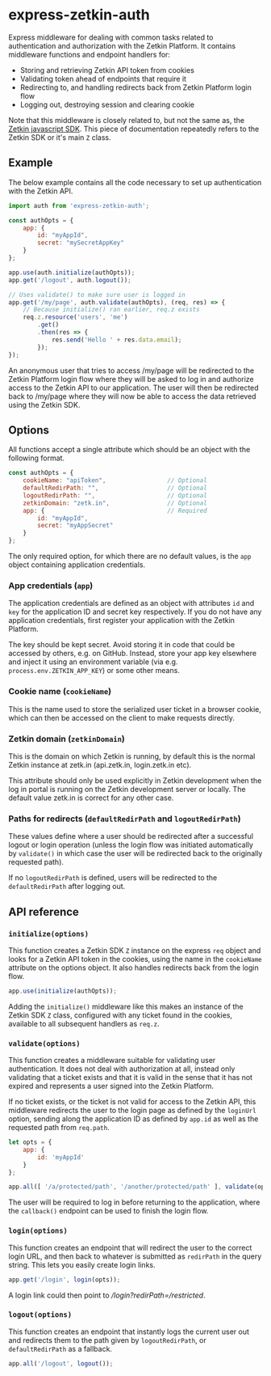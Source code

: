 # express-zetkin-auth
Express middleware for dealing with common tasks related to authentication and
authorization with the Zetkin Platform. It contains middleware functions and
endpoint handlers for:

* Storing and retrieving Zetkin API token from cookies
* Validating token ahead of endpoints that require it
* Redirecting to, and handling redirects back from Zetkin Platform login flow
* Logging out, destroying session and clearing cookie

Note that this middleware is closely related to, but not the same as, the
[Zetkin javascript SDK](https://github.com/zetkin/zetkin-js). This piece of
documentation repeatedly refers to the Zetkin SDK or it's main `Z` class.

## Example
The below example contains all the code necessary to set up authentication with
the Zetkin API.

```javascript
import auth from 'express-zetkin-auth';

const authOpts = {
    app: {
        id: "myAppId",
        secret: "mySecretAppKey"
    }
};

app.use(auth.initialize(authOpts));
app.get('/logout', auth.logout());

// Uses validate() to make sure user is logged in
app.get('/my/page', auth.validate(authOpts), (req, res) => {
    // Because initialize() ran earlier, req.z exists
    req.z.resource('users', 'me')
        .get()
        .then(res => {
            res.send('Hello ' + res.data.email);
        });
});
```

An anonymous user that tries to access /my/page will be redirected to the Zetkin
Platform login flow where they will be asked to log in and authorize access to
the Zetkin API to our application. The user will then be redirected back to
/my/page where they will now be able to access the data retrieved using the
Zetkin SDK.

## Options
All functions accept a single attribute which should be an object with the
following format.

```javascript
const authOpts = {
    cookieName: "apiToken",                 // Optional
    defaultRedirPath: "",                   // Optional
    logoutRedirPath: "",                    // Optional
    zetkinDomain: "zetk.in",                // Optional
    app: {                                  // Required
        id: "myAppId",
        secret: "myAppSecret"
    }
};
```
The only required option, for which there are no default values, is the `app`
object containing application credentials.

### App credentials (`app`)
The application credentials are defined as an object with attributes `id` and
`key` for the application ID and secret key respectively. If you do not have
any application credentials, first register your application with the Zetkin
Platform.

The key should be kept secret. Avoid storing it in code that could be accessed
by others, e.g. on GitHub. Instead, store your app key elsewhere and inject it
using an environment variable (via e.g. `process.env.ZETKIN_APP_KEY`) or some
other means.

### Cookie name (`cookieName`)
This is the name used to store the serialized user ticket in a browser cookie,
which can then be accessed on the client to make requests directly.

### Zetkin domain (`zetkinDomain`)
This is the domain on which Zetkin is running, by default this is the normal
Zetkin instance at zetk.in (api.zetk.in, login.zetk.in etc).

This attribute should only be used explicitly in Zetkin development when the log
in portal is running on the Zetkin development server or locally. The default
value zetk.in is correct for any other case.

### Paths for redirects (`defaultRedirPath` and `logoutRedirPath`)
These values define where a user should be redirected after a successful logout
or login operation (unless the login flow was initiated automatically by
`validate()` in which case the user will be redirected back to the originally
requested path).

If no `logoutRedirPath` is defined, users will be redirected to the
`defaultRedirPath` after logging out.

## API reference
### `initialize(options)`
This function creates a Zetkin SDK `Z` instance on the express `req` object and
looks for a Zetkin API token in the cookies, using the name in the `cookieName`
attribute on the options object. It also handles redirects back from the login
flow.

```javascript
app.use(initialize(authOpts));
```

Adding the `initialize()` middleware like this makes an instance of the Zetkin
SDK `Z` class, configured with any ticket found in the cookies, available to all
subsequent handlers as `req.z`.

### `validate(options)`
This function creates a middleware suitable for validating user authentication.
It does not deal with authorization at all, instead only validating that a
ticket exists and that it is valid in the sense that it has not expired and
represents a user signed into the Zetkin Platform.

If no ticket exists, or the ticket is not valid for access to the Zetkin API,
this middleware redirects the user to the login page as defined by the
`loginUrl` option, sending along the application ID as defined by `app.id` as
well as the requested path from `req.path`.

```javascript
let opts = {
    app: {
        id: 'myAppId'
    }
};

app.all([ '/a/protected/path', '/another/protected/path' ], validate(opts));
```

The user will be required to log in before returning to the application, where
the `callback()` endpoint can be used to finish the login flow.

### `login(options)`
This function creates an endpoint that will redirect the user to the correct
login URL, and then back to whatever is submitted as `redirPath` in the query
string. This lets you easily create login links.

```javascript
app.get('/login', login(opts));
```

A login link could then point to _/login?redirPath=/restricted_.

### `logout(options)`
This function creates an endpoint that instantly logs the current user out and
redirects them to the path given by `logoutRedirPath`, or `defaultRedirPath` as
a fallback.

```javascript
app.all('/logout', logout());
```
